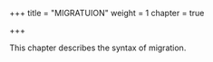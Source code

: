 +++
title = "MIGRATUION"
weight = 1
chapter = true

+++

This chapter describes the syntax of migration.
